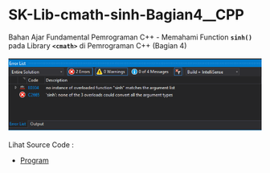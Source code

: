 # SK-Lib-cmath-sinh-Bagian4__CPP
Bahan Ajar Fundamental Pemrograman C++ - Memahami Function <code><b>sinh()</b></code> pada Library <code><b>&lt;cmath></b></code> di Pemrograman C++ (Bagian 4)<br><br>
<img src="https://github.com/RizkyKhapidsyah/SK-Lib-cmath-sinh-Bagian4__CPP/blob/master/SK-Lib-cmath-sinh-Bagian4__CPP/result/001.PNG"><br><br>
Lihat Source Code : <br>
- <a href="https://github.com/RizkyKhapidsyah/SK-Lib-cmath-sinh-Bagian4__CPP/blob/master/SK-Lib-cmath-sinh-Bagian4__CPP/Source.cpp">Program</a>
